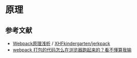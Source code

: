 # 原理

## 参考文献

- [Webpack原理浅析](https://aotu.io/notes/2020/07/17/webpack-analize/) / [XHFkindergarten/jerkpack](https://github.com/XHFkindergarten/jerkpack)
- [webpack 打包的代码怎么在浏览器跑起来的？看不懂算我输](https://segmentfault.com/a/1190000022669224)
